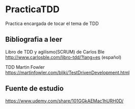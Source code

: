 # PracticaTDD
Practica encargada de tocar el tema de TDD

## Bibliografia a leer

Libro de TDD y agilismo(SCRUM) de Carlos Ble http://www.carlosble.com/libro-tdd/?lang=es (español)

TDD Martin Fowler https://martinfowler.com/bliki/TestDrivenDevelopment.html

## Fuente de estudio

https://www.udemy.com/share/101GGkAEMac1hURH0D/
